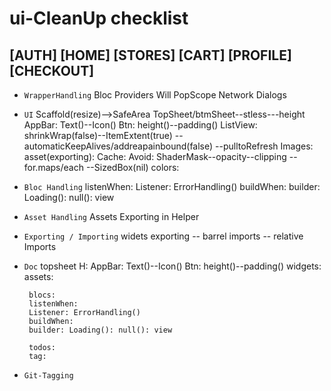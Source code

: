 
# ui-CleanUp checklist

## [AUTH] [HOME] [STORES] [CART] [PROFILE] [CHECKOUT]

 * `WrapperHandling`
        Bloc Providers
        Will PopScope
        Network Dialogs

 * `UI`
        Scaffold(resize)-->SafeArea
        TopSheet/btmSheet--stless---height
        AppBar: Text()--Icon()
        Btn: height()--padding()
        ListView: shrinkWrap(false)--ItemExtent(true)
                  --automaticKeepAlives/addreapainbound(false)
                  --pulltoRefresh
        Images: asset(exporting): Cache:
        Avoid: ShaderMask--opacity--clipping
               --for.maps/each
               --SizedBox(nil)
        colors:     
 
 * `Bloc Handling`
        listenWhen:
        Listener: ErrorHandling()
        buildWhen:
        builder: Loading(): null(): view
    
 * `Asset Handling`
        Assets Exporting in Helper

 * `Exporting / Importing`
        widets exporting -- barrel imports -- relative Imports

 * `Doc`
        topsheet H:
        AppBar: Text()--Icon()
        Btn: height()--padding()
        widgets: 
        assets:

        blocs: 
        listenWhen:
        Listener: ErrorHandling()
        buildWhen:
        builder: Loading(): null(): view
        
        todos:
        tag: 

 * `Git-Tagging`